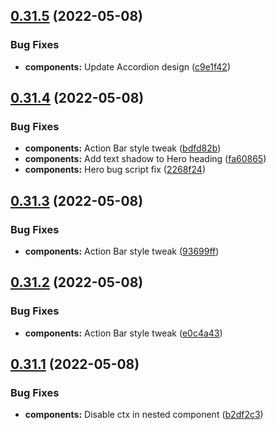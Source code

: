 ## [0.31.5](https://github.com/jacecotton/tcds/compare/v0.31.4...v0.31.5) (2022-05-08)


### Bug Fixes

* **components:** Update Accordion design ([c9e1f42](https://github.com/jacecotton/tcds/commit/c9e1f42072931dee1a7ba3b91d78acd6873a5aec))



## [0.31.4](https://github.com/jacecotton/tcds/compare/v0.31.3...v0.31.4) (2022-05-08)


### Bug Fixes

* **components:** Action Bar style tweak ([bdfd82b](https://github.com/jacecotton/tcds/commit/bdfd82be5b668a2281838b8300478c51d36c924b))
* **components:** Add text shadow to Hero heading ([fa60865](https://github.com/jacecotton/tcds/commit/fa6086505fd0fef41cbd7aa72e3397090bae1ef2))
* **components:** Hero bug script fix ([2268f24](https://github.com/jacecotton/tcds/commit/2268f24d86d16bb76166466a7646765eb0f9644c))



## [0.31.3](https://github.com/jacecotton/tcds/compare/v0.31.2...v0.31.3) (2022-05-08)


### Bug Fixes

* **components:** Action Bar style tweak ([93699ff](https://github.com/jacecotton/tcds/commit/93699ff5d786d7f24af87820d65906377acccd7a))



## [0.31.2](https://github.com/jacecotton/tcds/compare/v0.31.1...v0.31.2) (2022-05-08)


### Bug Fixes

* **components:** Action Bar style tweak ([e0c4a43](https://github.com/jacecotton/tcds/commit/e0c4a43a95f6e4b486b604028fd4907b39209a41))



## [0.31.1](https://github.com/jacecotton/tcds/compare/v0.31.0...v0.31.1) (2022-05-08)


### Bug Fixes

* **components:** Disable ctx in nested component ([b2df2c3](https://github.com/jacecotton/tcds/commit/b2df2c3d1d3b5292a1d95306d5cda28a53872269))



